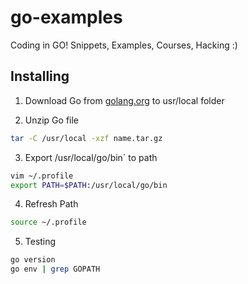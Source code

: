 # go-examples

Coding in GO!
Snippets, Examples, Courses, Hacking :)

## Installing

1. Download Go from [golang.org](https://golang.org/) to usr/local folder

2. Unzip Go file

```bash
tar -C /usr/local -xzf name.tar.gz
```

3. Export /usr/local/go/bin` to path

```bash
vim ~/.profile
export PATH=$PATH:/usr/local/go/bin
```

4. Refresh Path

```bash
source ~/.profile
```

5. Testing

```bash
go version
go env | grep GOPATH
```
